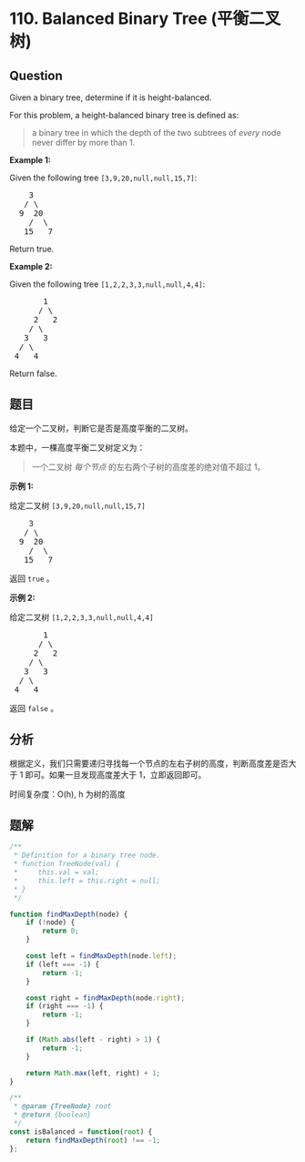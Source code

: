 # 110. Balanced Binary Tree (平衡二叉树)

## Question

Given a binary tree, determine if it is height-balanced.

For this problem, a height-balanced binary tree is defined as:

> a binary tree in which the depth of the two subtrees of _every_ node never differ by more than 1.

**Example 1:**

Given the following tree `[3,9,20,null,null,15,7]`:

<pre>
    3
   / \
  9  20
    /  \
   15   7
</pre>

Return true.

**Example 2:**

Given the following tree `[1,2,2,3,3,null,null,4,4]`:

<pre>
       1
      / \
     2   2
    / \
   3   3
  / \
 4   4
</pre>

Return false.

## 题目

给定一个二叉树，判断它是否是高度平衡的二叉树。

本题中，一棵高度平衡二叉树定义为：

> 一个二叉树 _每个节点_ 的左右两个子树的高度差的绝对值不超过 1。

**示例 1:**

给定二叉树 `[3,9,20,null,null,15,7]`

<pre>
    3
   / \
  9  20
    /  \
   15   7
</pre>

返回 `true` 。

**示例 2:**

给定二叉树 `[1,2,2,3,3,null,null,4,4]`

<pre>
       1
      / \
     2   2
    / \
   3   3
  / \
 4   4
</pre>

返回 `false` 。

## 分析

根据定义，我们只需要递归寻找每一个节点的左右子树的高度，判断高度差是否大于 1 即可。如果一旦发现高度差大于 1，立即返回即可。

时间复杂度：O(h), h 为树的高度

## 题解

```javascript
/**
 * Definition for a binary tree node.
 * function TreeNode(val) {
 *     this.val = val;
 *     this.left = this.right = null;
 * }
 */

function findMaxDepth(node) {
    if (!node) {
        return 0;
    }

    const left = findMaxDepth(node.left);
    if (left === -1) {
        return -1;
    }

    const right = findMaxDepth(node.right);
    if (right === -1) {
        return -1;
    }

    if (Math.abs(left - right) > 1) {
        return -1;
    }

    return Math.max(left, right) + 1;
}

/**
 * @param {TreeNode} root
 * @return {boolean}
 */
const isBalanced = function(root) {
    return findMaxDepth(root) !== -1;
};
```
